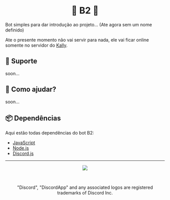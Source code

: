 <p align="center">

<br>
<p align="center">
<h1 align="center">🤖 B2 🤖</h1>
<p align="center">

<p align="center">

Bot simples para dar introdução ao projeto... (Ate agora sem um nome definido)

Ate o presente momento não vai servir para nada, ele vai ficar online somente no servidor do [Kally](https://discordapp.com/invite/mxXHyN7).

## 💁 Suporte
soon...

## 🙋 Como ajudar?

soon...


## 📦 Dependências

Aqui estão todas dependências do bot B2:

 - [JavaScript](https://www.javascript.com)
 - [Node.js](https://nodejs.org)
 - [Discord.js](https://discord.js.org/)




<hr>

<p align="center">
<a href="ahã">
<img src="https://i.imgur.com/M4GsruT.png">
</a>
</p>
<br>
<p align="center">"Discord", "DiscordApp" and any associated logos are registered trademarks of Discord Inc.</p>
